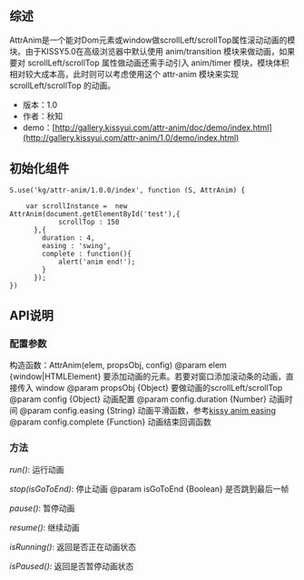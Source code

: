 ## 综述

AttrAnim是一个能对Dom元素或window做scrollLeft/scrollTop属性滚动动画的模块。由于KISSY5.0在高级浏览器中默认使用 anim/transition 模块来做动画，如果要对 scrollLeft/scrollTop 属性做动画还需手动引入 anim/timer 模块，模块体积相对较大成本高，此时则可以考虑使用这个 attr-anim 模块来实现 scrollLeft/scrollTop 的动画。

* 版本：1.0
* 作者：秋知
* demo：[http://gallery.kissyui.com/attr-anim/doc/demo/index.html](http://gallery.kissyui.com/attr-anim/1.0/demo/index.html)

## 初始化组件
		
    S.use('kg/attr-anim/1.0.0/index', function (S, AttrAnim) {

        var scrollInstance =  new AttrAnim(document.getElementById('test'),{
                scrollTop : 150
          },{
            duration : 4,
            easing : 'swing',
            complete : function(){
                alert('anim end!');
            }
          });
    })
	

## API说明

### 配置参数

构造函数：AttrAnim(elem, propsObj, config)
@param elem {window|HTMLElement} 要添加动画的元素。若要对窗口添加滚动条的动画，直接传入 window
@param propsObj {Object} 要做动画的scrollLeft/scrollTop
@param config {Object} 动画配置
@param config.duration {Number} 动画时间
@param config.easing {String} 动画平滑函数，参考[kissy anim easing](http://docs.kissyui.com/1.4/docs/html/demo/anim/easing.html#easing-visual)
@param config.complete {Function} 动画结束回调函数

### 方法

*run()*: 运行动画

*stop(isGoToEnd)*: 停止动画
@param isGoToEnd {Boolean} 是否跳到最后一帧

*pause()*: 暂停动画

*resume()*: 继续动画 

*isRunning()*: 返回是否正在动画状态

*isPaused()*: 返回是否暂停动画状态
